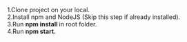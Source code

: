 1.Clone project on your local. <br />
2.Install npm  and NodeJS (Skip this step if already installed). <br />
3.Run <b> npm install </b> in root folder. <br />
4.Run <b> npm start. </b> <br />







